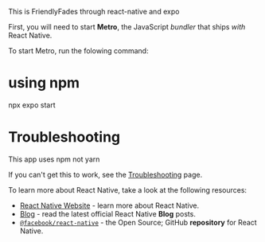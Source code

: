 This is FriendlyFades through react-native and expo

First, you will need to start **Metro**, the JavaScript _bundler_ that ships _with_ React Native.

To start Metro, run the folowing command:
# using npm
npx expo start

# Troubleshooting
This app uses npm not yarn

If you can't get this to work, see the [Troubleshooting](https://reactnative.dev/docs/troubleshooting) page.

To learn more about React Native, take a look at the following resources:

- [React Native Website](https://reactnative.dev) - learn more about React Native.
- [Blog](https://reactnative.dev/blog) - read the latest official React Native **Blog** posts.
- [`@facebook/react-native`](https://github.com/facebook/react-native) - the Open Source; GitHub **repository** for React Native.
